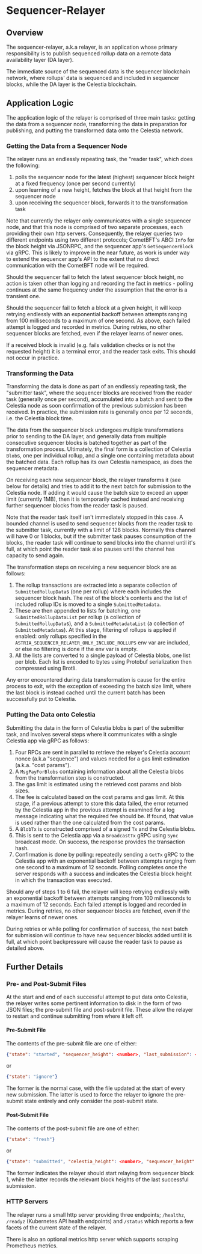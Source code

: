 # Sequencer-Relayer

## Overview

The sequencer-relayer, a.k.a relayer, is an application whose primary
responsibility is to publish sequenced rollup data on a remote data availability
layer (DA layer).

The immediate source of the sequenced data is the sequencer blockchain network,
where rollups' data is sequenced and included in sequencer blocks, while the DA
layer is the Celestia blockchain.

## Application Logic

The application logic of the relayer is comprised of three main tasks: getting
the data from a sequencer node, transforming the data in preparation for
publishing, and putting the transformed data onto the Celestia network.

### Getting the Data from a Sequencer Node

The relayer runs an endlessly repeating task, the "reader task", which does the
following:

1. polls the sequencer node for the latest (highest) sequencer block height at
  a fixed frequency (once per second currently)
1. upon learning of a new height, fetches the block at that height from the
  sequencer node
1. upon receiving the sequencer block, forwards it to the transformation task

Note that currently the relayer only communicates with a single sequencer node,
and that this node is comprised of two separate processes, each providing their
own http servers. Consequently, the relayer queries two different endpoints
using two different protocols; CometBFT's ABCI `Info` for the block height via
JSONRPC, and the sequencer app's `GetSequencerBlock` via gRPC. This is likely to
improve in the near future, as work is under way to extend the sequencer app's
API to the extent that no direct communication with the CometBFT node will be
required.

Should the sequencer fail to fetch the latest sequencer block height, no action
is taken other than logging and recording the fact in metrics - polling
continues at the same frequency under the assumption that the error is a
transient one.

Should the sequencer fail to fetch a block at a given height, it will keep
retrying endlessly with an exponential backoff between attempts ranging from 100
milliseconds to a maximum of one second.  As above, each failed attempt is
logged and recorded in metrics. During retries, no other sequencer blocks are
fetched, even if the relayer learns of newer ones.

If a received block is invalid (e.g. fails validation checks or is not the
requested height) it is a terminal error, and the reader task exits.  This
should not occur in practice.

### Transforming the Data

Transforming the data is done as part of an endlessly repeating task, the
"submitter task", where the sequencer blocks are received from the reader task
(generally once per second), accumulated into a batch and sent to the Celestia
node as soon confirmation of the previous submission has been received.  In
practice, the submission rate is generally once per 12 seconds, i.e. the
Celestia block time.

The data from the sequencer block undergoes multiple transformations prior to
sending to the DA layer, and generally data from multiple consecutive sequencer
blocks is batched together as part of the transformation process. Ultimately,
the final form is a collection of Celestia `Blob`s, one per individual rollup,
and a single one containing metadata about the batched data. Each rollup has its
own Celestia namespace, as does the sequencer metadata.

On receiving each new sequencer block, the relayer transforms it (see below for
details) and tries to add it to the next batch for submission to the Celestia
node. If adding it would cause the batch size to exceed an upper limit
(currently 1MB), then it is temporarily cached instead and receiving further
sequencer blocks from the reader task is paused.

Note that the reader task itself isn't immediately stopped in this case. A
bounded channel is used to send sequencer blocks from the reader task to the
submitter task, currently with a limit of 128 blocks. Normally this channel will
have 0 or 1 blocks, but if the submitter task pauses consumption of the blocks,
the reader task will continue to send blocks into the channel until it's full,
at which point the reader task also pauses until the channel has capacity to
send again.

The transformation steps on receiving a new sequencer block are as follows:

1. The rollup transactions are extracted into a separate collection of
  `SubmittedRollupData`s (one per rollup) where each includes the sequencer
  block hash. The rest of the block's contents and the list of included rollup
  IDs is moved to a single `SubmittedMetadata`.
1. These are then appended to lists for batching, one `SubmittedRollupDataList`
  per rollup (a collection of `SubmittedRollupData`s), and a
  `SubmittedMetadataList` (a collection of `SubmittedMetadata`s). At this stage,
  filtering of rollups is applied if enabled: only rollups specified in the
  `ASTRIA_SEQUENCER_RELAYER_ONLY_INCLUDE_ROLLUPS` env var are included, or else
  no filtering is done if the env var is empty.
1. All the lists are converted to a single payload of Celestia blobs, one list
  per blob. Each list is encoded to bytes using Protobuf serialization then
  compressed using Brotli.

Any error encountered during data transformation is cause for the entire process
to exit, with the exception of exceeding the batch size limit, where the last
block is instead cached until the current batch has been successfully put to
Celestia.

### Putting the Data onto Celestia

Submitting the data in the form of Celestia blobs is part of the submitter task,
and involves several steps where it communicates with a single Celestia app via
gRPC as follows:

1. Four RPCs are sent in parallel to retrieve the relayer's Celestia account
  nonce (a.k.a "sequence") and values needed for a gas limit estimation (a.k.a.
  "cost params").
1. A `MsgPayForBlobs` containing information about all the Celestia blobs from
  the transformation step is constructed.
1. The gas limit is estimated using the retrieved cost params and blob sizes.
1. The fee is calculated based on the cost params and gas limit. At this stage,
  if a previous attempt to store this data failed, the error returned by the
  Celestia app in the previous attempt is examined for a log message indicating
  what the required fee should be. If found, that value is used rather than the
  one calculated from the cost params.
1. A `BlobTx` is constructed comprised of a signed `Tx` and the Celestia blobs.
1. This is sent to the Celestia app via a `BroadcastTx` gRPC using `Sync`
  broadcast mode. On success, the response provides the transaction hash.
1. Confirmation is done by polling: repeatedly sending a `GetTx` gRPC to the
  Celestia app with an exponential backoff between attempts ranging from one
  second to a maximum of 12 seconds. Polling completes once the server responds
  with a success and indicates the Celestia block height in which the
  transaction was executed.

Should any of steps 1 to 6 fail, the relayer will keep retrying endlessly with
an exponential backoff between attempts ranging from 100 milliseconds to a
maximum of 12 seconds. Each failed attempt is logged and recorded in metrics.
During retries, no other sequencer blocks are fetched, even if the relayer
learns of newer ones.

During retries or while polling for confirmation of success, the next batch for
submission will continue to have new sequencer blocks added until it is full, at
which point backpressure will cause the reader task to pause as detailed above.

## Further Details

### Pre- and Post-Submit Files

At the start and end of each successful attempt to put data onto Celestia, the
relayer writes some pertinent information to disk in the form of two JSON files;
the pre-submit file and post-submit file. These allow the relayer to restart and
continue submitting from where it left off.

#### Pre-Submit File

The contents of the pre-submit file are one of either:

```json
{"state": "started", "sequencer_height": <number>, "last_submission": <last post-submit>}
```

or

```json
{"state": "ignore"}
```

The former is the normal case, with the file updated at the start of every new
submission. The latter is used to force the relayer to ignore the pre-submit
state entirely and only consider the post-submit state.

#### Post-Submit File

The contents of the post-submit file are one of either:

```json
{"state": "fresh"}
```

or

```json
{"state": "submitted", "celestia_height": <number>, "sequencer_height": <number>}
```

The former indicates the relayer should start relaying from sequencer block 1,
while the latter records the relevant block heights of the last successful
submission.

### HTTP Servers

The relayer runs a small http server providing three endpoints; `/healthz`,
`/readyz` (Kubernetes API health endpoints) and `/status` which reports a few
facets of the current state of the relayer.

There is also an optional metrics http server which supports scraping Prometheus
metrics.
